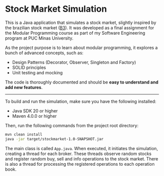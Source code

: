 # Stock Market Simulation

This is a Java application that simulates a stock market, slightly inspired by the brazilian stock market ([B3](https://www.b3.com.br/en_us/)). It was developed as a final assignment for the Modular Programming course as part of my Software Engineering program at PUC Minas University.

As the project purpose is to learn about modular programming, it explores a bunch of advanced concepts, such as:

- Design Patterns (Decorator, Observer, Singleton and Factory)
- SOLID principles
- Unit testing and mocking

The code is thoroughly documented and should be **easy to understand and add new features**.

---

To build and run the simulation, make sure you have the following installed:

- Java SDK 20 or higher
- Maven 4.0.0 or higher

Then, run the following commands from the project root directory:

```bash
mvn clean install
java -jar target/stockmarket-1.0-SNAPSHOT.jar
```

The main class is called `App.java`. When executed, it initiates the simulation, creating a thread for each broker. These threads observe random stocks and register random buy, sell and info operations to the stock market. There is also a thread for processing the registered operations to each operation book.